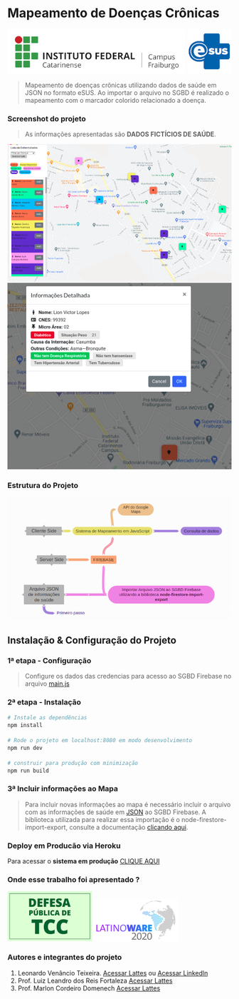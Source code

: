 # Mapeamento de Doenças Crônicas
![](src/assets/img/Logo_IFC.png) ![](src/assets/img/esusP.png) 
> Mapeamento de doenças crônicas utilizando dados de saúde em JSON no formato eSUS. Ao importar o arquivo no SGBD é realizado o mapeamento com o marcador colorido relacionado a doença. 
### Screenshot do projeto
> As informações apresentadas são **DADOS FICTÍCIOS DE SAÚDE**.

![](src/assets/img/mapeamento.png)![](src/assets/img/modalInfo.png) 
### Estrutura do Projeto
![](src/assets/img/base_sistema.png)


## Instalação & Configuração do Projeto

### 1ª etapa - Configuração
> Configure os dados das credencias para acesso ao SGBD Firebase no arquivo [main.js](src/main.js)


### 2ª etapa - Instalação

``` bash
# Instale as dependências
npm install

# Rode o projeto em localhost:8080 em modo desenvolvimento
npm run dev

# construir para produção com minimização
npm run build

```
### 3ª Incluir informações ao Mapa
> Para incluir novas informações ao mapa é necessário incluir o arquivo com as informações de saúde em [JSON](src/assets/dadosSaude/98693.json) ao SGBD Firebase. A biblioteca utilizada para realizar essa importação é o node-firestore-import-export, consulte a documentação [clicando aqui](https://www.npmjs.com/package/node-firestore-import-export). 

### Deploy em Producão via Heroku
Para acessar o **sistema em produção** [CLIQUE AQUI](https://mapeamento-doencas.herokuapp.com/)

### Onde esse trabalho foi apresentado ?
![](src/assets/img/tcc.png) ![](src/assets/img/latinoWare.png) 

### Autores e integrantes do projeto
1. Leonardo Venâncio Teixeira. [Acessar Lattes](http://lattes.cnpq.br/0437092313796879) ou [Acessar Linkedln](https://www.linkedin.com/in/leonardo-teixeira-110130105/)
2. Prof. Luiz Leandro dos Reis Fortaleza [Acessar Lattes](http://lattes.cnpq.br/0374659622170312)
3. Prof. Marlon Cordeiro Domenech [Acessar Lattes](http://lattes.cnpq.br/8493837577432710)